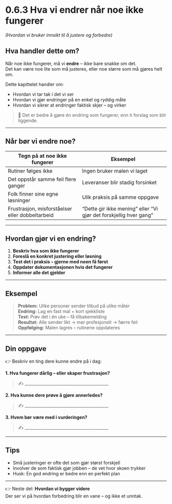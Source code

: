 # 0.6.3 Hva vi endrer når noe ikke fungerer  
*(Hvordan vi bruker innsikt til å justere og forbedre)*

## Hva handler dette om?

Når noe ikke fungerer, må vi **endre** – ikke bare snakke om det.  
Det kan være noe lite som må justeres, eller noe større som må gjøres helt om.

Dette kapittelet handler om:
- Hvordan vi tar tak i det vi ser
- Hvordan vi gjør endringer på en enkel og ryddig måte
- Hvordan vi sikrer at endringer faktisk skjer – og virker

> 📌 Det er bedre å gjøre én endring som fungerer, enn ti forslag som blir liggende.

---

## Når bør vi endre noe?

| Tegn på at noe ikke fungerer | Eksempel |
|------------------------------|----------|
| Rutiner følges ikke | Ingen bruker malen vi laget |
| Det oppstår samme feil flere ganger | Leveranser blir stadig forsinket |
| Folk finner sine egne løsninger | Ulik praksis på samme oppgave |
| Frustrasjon, misforståelser eller dobbeltarbeid | “Dette gir ikke mening” eller “Vi gjør det forskjellig hver gang” |

---

## Hvordan gjør vi en endring?

1. **Beskriv hva som ikke fungerer**
2. **Foreslå en konkret justering eller løsning**
3. **Test det i praksis – gjerne med noen få først**
4. **Oppdater dokumentasjonen hvis det fungerer**
5. **Informer alle det gjelder**

---

## Eksempel

> **Problem:** Ulike personer sender tilbud på ulike måter  
> **Endring:** Lag en fast mal + kort sjekkliste  
> **Test:** Prøv det i én uke – få tilbakemelding  
> **Resultat:** Alle sender likt → mer profesjonelt → færre feil  
> **Oppfølging:** Malen lagres – rutinene oppdateres

---

## Din oppgave

👉 Beskriv en ting dere kunne endre på i dag:

**1. Hva fungerer dårlig – eller skaper frustrasjon?**  
> ✍️ _________________________________________

**2. Hva kunne dere prøve å gjøre annerledes?**  
> ✍️ _________________________________________

**3. Hvem bør være med i vurderingen?**  
> ✍️ _________________________________________

---

## Tips

- Små justeringer er ofte det som gjør størst forskjell
- Involver de som faktisk gjør jobben – de vet hvor skoen trykker
- Husk: En god endring er bedre enn en perfekt plan

---

👉 Neste del: **Hvordan vi bygger videre**  
Der ser vi på hvordan forbedring blir en vane – og ikke et unntak.
